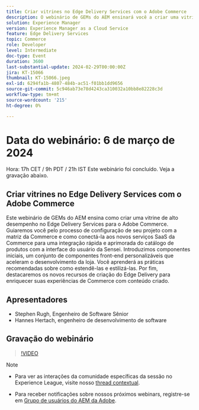 ```yaml
---
title: Criar vitrines no Edge Delivery Services com o Adobe Commerce
description: O webinário de GEMs do AEM ensinará você a criar uma vitrine de alto desempenho no Edge Delivery Services para o Adobe Commerce, abordando a configuração do projeto, a integração do Commerce SaaS, componentes front-end personalizáveis e novos recursos de criação para aprimorar as experiências do Commerce.
solution: Experience Manager
version: Experience Manager as a Cloud Service
feature: Edge Delivery Services
topic: Commerce
role: Developer
level: Intermediate
doc-type: Event
duration: 3600
last-substantial-update: 2024-02-29T00:00:00Z
jira: KT-15066
thumbnail: KT-15066.jpeg
exl-id: 6294fa1b-4807-484b-ac51-f01bb1dd9656
source-git-commit: 5c946ab73e78d4243ca310032a10bb8e82228c3d
workflow-type: tm+mt
source-wordcount: '215'
ht-degree: 0%

---
```


# Data do webinário: 6 de março de 2024

Hora: 17h CET / 9h PDT / 21h IST
Este webinário foi concluído. Veja a gravação abaixo.

## Criar vitrines no Edge Delivery Services com o Adobe Commerce

Este webinário de GEMs do AEM ensina como criar uma vitrine de alto desempenho no Edge Delivery Services para o Adobe Commerce. Guiaremos você pelo processo de configuração de seu projeto com a matriz da Commerce e como conectá-la aos novos serviços SaaS da Commerce para uma integração rápida e aprimorada do catálogo de produtos com a interface do usuário da Sensei. Introduzimos componentes iniciais, um conjunto de componentes front-end personalizáveis que aceleram o desenvolvimento da loja. Você aprenderá as práticas recomendadas sobre como estendê-las e estilizá-las. Por fim, destacaremos os novos recursos de criação do Edge Delivery para enriquecer suas experiências de Commerce com conteúdo criado.

## Apresentadores

* Stephen Rugh, Engenheiro de Software Sênior
* Hannes Hertach, engenheiro de desenvolvimento de software

## Gravação do webinário

>[!VIDEO](https://video.tv.adobe.com/v/3427729)

>[!NOTE]
> 
>* Para ver as interações da comunidade específicas da sessão no Experience League, visite nosso [thread contextual](https://adobe.ly/48m4dEm).
>
>* Para receber notificações sobre nossos próximos webinars, registre-se em [Grupo de usuários do AEM da Adobe](https://aem-augs.adobe.com/).
